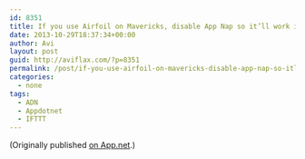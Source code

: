 ```yaml
---
id: 8351
title: If you use Airfoil on Mavericks, disable App Nap so it’ll work in the background. http://weblog.rogueamoeba.com/2013/10/22/rogue-amoeba-and-mac-os-x-10-9-mavericks/
date: 2013-10-29T18:37:34+00:00
author: Avi
layout: post
guid: http://aviflax.com/?p=8351
permalink: /post/if-you-use-airfoil-on-mavericks-disable-app-nap-so-itll-work-in-the-background-httpweblog-rogueamoeba-com20131022rogue-amoeba-and-mac-os-x-10-9-mavericks/
categories:
  - none
tags:
  - ADN
  - Appdotnet
  - IFTTT
---
```

(Originally published [on App.net](http://alpha.app.net/aviflax/post/13841868).)